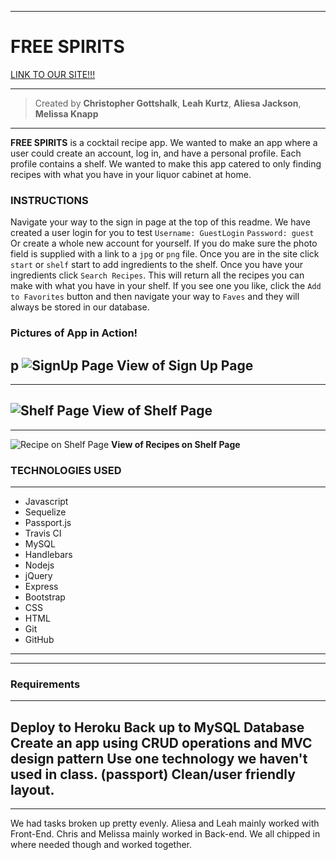 ___
# FREE SPIRITS
[LINK TO OUR SITE!!!](https://sheltered-wildwood-33791.herokuapp.com/)
___
>Created by **Christopher Gottshalk**, **Leah Kurtz**, **Aliesa Jackson**, **Melissa Knapp**
---
**FREE SPIRITS** is a cocktail recipe app. We wanted to make an app where a user could create an account, log in, and have a personal profile. Each profile contains a shelf. We wanted to make this app catered to only finding recipes with what you have in your liquor cabinet at home.



### INSTRUCTIONS 

Navigate your way to the sign in page at the top of this readme. We have created a user login 
for you to test `Username: GuestLogin` `Password: guest` 
Or create a whole new account for yourself. If you do make sure the photo field is supplied with a link to a `jpg` or `png` file. 
Once you are in the site click `start` or `shelf` start to add ingredients to the shelf. Once you have your ingredients click `Search Recipes`. This will return all the recipes you can make with what you have in your shelf. If you see one you like, click the `Add to Favorites` button and then navigate your way to `Faves` and they will always be stored in our database.


### Pictures of App in Action!

p
![SignUp Page](../images/img1.png "Sign Up")
**View of Sign Up Page**
---
---
![Shelf Page](../../images/img2.png "Search")
**View of Shelf Page**
---
---
![Recipe on Shelf Page](../../../public/images/img3.png "Recipes")
**View of Recipes on Shelf Page**



### TECHNOLOGIES USED
---
* Javascript
* Sequelize
* Passport.js
* Travis CI
* MySQL
* Handlebars
* Nodejs
* jQuery
* Express
* Bootstrap
* CSS
* HTML
* Git
* GitHub


---
---


### Requirements
---
Deploy to Heroku
Back up to MySQL Database
Create an app using CRUD operations and MVC design pattern
Use one technology we haven't used in class. (passport)
Clean/user friendly layout.
---
---
We had tasks broken up pretty evenly. Aliesa and Leah mainly worked with Front-End. Chris and Melissa mainly worked in Back-end. We all chipped in where needed though and worked together.
